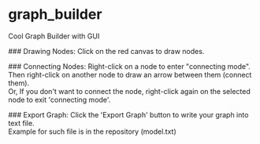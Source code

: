 # graph_builder
Cool Graph Builder with GUI
<p>
### Drawing Nodes:
Click on the red canvas to draw nodes.<br>
<p>
### Connecting Nodes:
Right-click on a node to enter "connecting mode".<br>
Then right-click on another node to draw an arrow between them (connect them).<br>
Or, If you don't want to connect the node, right-click again on the selected node to exit 'connecting mode'.<br>
<p>
### Export Graph:
Click the 'Export Graph' button to write your graph into text file.<br>
Example for such file is in the repository (model.txt)<br>
<p>
